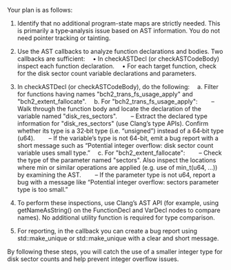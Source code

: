 Your plan is as follows:

1. Identify that no additional program-state maps are strictly needed. This is primarily a type‐analysis issue based on AST information. You do not need pointer tracking or tainting.

2. Use the AST callbacks to analyze function declarations and bodies. Two callbacks are sufficient:
 • In checkASTDecl (or checkASTCodeBody) inspect each function declaration.
 • For each target function, check for the disk sector count variable declarations and parameters.

3. In checkASTDecl (or checkASTCodeBody), do the following:
 a. Filter for functions having names "bch2_trans_fs_usage_apply" and "bch2_extent_fallocate".
 b. For "bch2_trans_fs_usage_apply":
  – Walk through the function body and locate the declaration of the variable named "disk_res_sectors".
  – Extract the declared type information for "disk_res_sectors" (use Clang’s type APIs). Confirm whether its type is a 32‑bit type (i.e. “unsigned”) instead of a 64‑bit type (u64).
  – If the variable’s type is not 64-bit, emit a bug report with a short message such as “Potential integer overflow: disk sector count variable uses small type.”
 c. For "bch2_extent_fallocate":
  – Check the type of the parameter named "sectors". Also inspect the locations where min or similar operations are applied (e.g. use of min_t(u64, ...)) by examining the AST.
  – If the parameter type is not u64, report a bug with a message like “Potential integer overflow: sectors parameter type is too small.”

4. To perform these inspections, use Clang’s AST API (for example, using getNameAsString() on the FunctionDecl and VarDecl nodes to compare names). No additional utility function is required for type comparison.

5. For reporting, in the callback you can create a bug report using std::make_unique<PathSensitiveBugReport> or std::make_unique<BasicBugReport> with a clear and short message.

By following these steps, you will catch the use of a smaller integer type for disk sector counts and help prevent integer overflow issues.